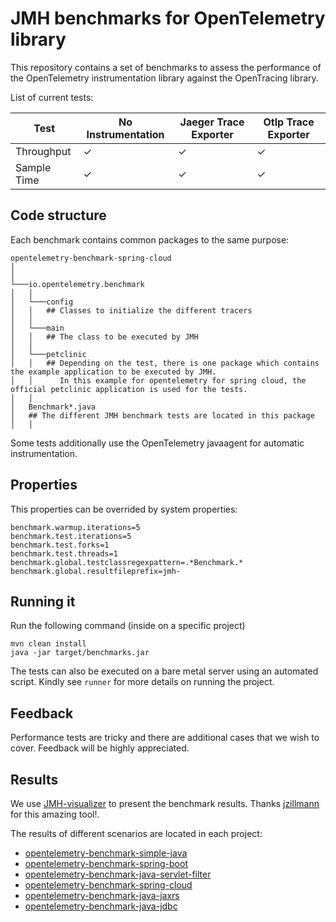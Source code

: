 # JMH benchmarks for OpenTelemetry library

This repository contains a set of benchmarks to assess the performance of the OpenTelemetry instrumentation library against the OpenTracing library. 

List of current tests:

| Test                                            | No Instrumentation | Jaeger Trace Exporter | Otlp Trace Exporter | 
| ----------------------------------------------- | ------------------ | ----------- | ----------- | 
| Throughput |          ✓         |      ✓      |       ✓     |      
| Sample Time      |          ✓         |      ✓      |       ✓     |     

## Code structure

Each benchmark contains common packages to the same purpose: 

```
opentelemetry-benchmark-spring-cloud
│   
│   
└───io.opentelemetry.benchmark
│   │
│   └───config
│   │   ## Classes to initialize the different tracers
│   │
│   └───main
│   │   ## The class to be executed by JMH 
│   │
│   └───petclinic
│   │   ## Depending on the test, there is one package which contains the example application to be executed by JMH. 
│   │      In this example for opentelemetry for spring cloud, the official petclinic application is used for the tests.
│   │    
│   Benchmark*.java 
│   ## The different JMH benchmark tests are located in this package
│   │
```
Some tests additionally use the OpenTelemetry javaagent for automatic instrumentation. 

## Properties

This properties can be overrided by system properties:

```properties
benchmark.warmup.iterations=5
benchmark.test.iterations=5
benchmark.test.forks=1
benchmark.test.threads=1
benchmark.global.testclassregexpattern=.*Benchmark.*
benchmark.global.resultfileprefix=jmh-

```

## Running it
Run the following command (inside on a specific project)

```
mvn clean install
java -jar target/benchmarks.jar
```

The tests can also be executed on a bare metal server using an automated script. Kindly see ```runner``` for more details on running the project. 

## Feedback

Performance tests are tricky and there are additional cases that we wish to cover. Feedback will be highly appreciated.

## Results
We use [JMH-visualizer](https://github.com/jzillmann/jmh-visualizer) to present the benchmark results. Thanks [jzillmann](https://github.com/jzillmann) 
for this amazing tool!. 

The results of different scenarios are located in each project:
- [opentelemetry-benchmark-simple-java](https://github.com/harshita19244/opentelemetry-java-benchmarks/tree/main/opentelemetry-benchmark-simple-java)
- [opentelemetry-benchmark-spring-boot](https://github.com/harshita19244/opentelemetry-java-benchmarks/tree/main/opentelemetry-benchmark-spring-boot)
- [opentelemetry-benchmark-java-servlet-filter](https://github.com/harshita19244/opentelemetry-java-benchmarks/tree/main/opentelemetry-benchmark-java-servlet-filter)
- [opentelemetry-benchmark-spring-cloud](https://github.com/harshita19244/opentelemetry-java-benchmarks/tree/main/opentelemetry-benchmark-spring-cloud)
- [opentelemetry-benchmark-java-jaxrs](https://github.com/harshita19244/opentelemetry-java-benchmarks/tree/main/opentelemetry-benchmark-jaxrs)
- [opentelemetry-benchmark-java-jdbc](https://github.com/harshita19244/opentelemetry-java-benchmarks/tree/main/opentelemetry-benchmark-jdbc)
